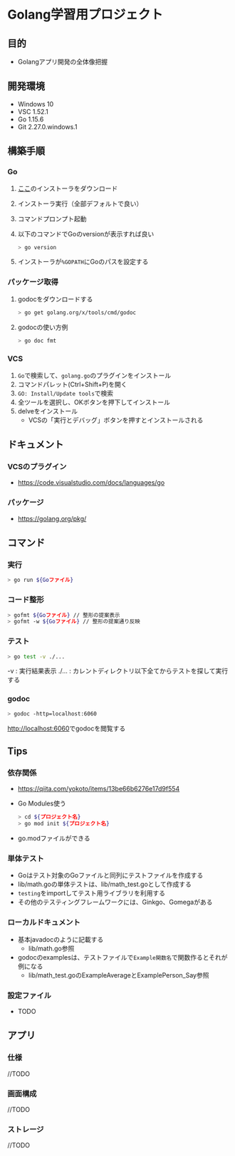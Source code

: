 # Golang学習用プロジェクト

## 目的

* Golangアプリ開発の全体像把握

## 開発環境

* Windows 10
* VSC 1.52.1
* Go 1.15.6
* Git 2.27.0.windows.1

## 構築手順

### Go

1. [ここ](https://golang.org/dl/)のインストーラをダウンロード
2. インストーラ実行（全部デフォルトで良い）
3. コマンドプロンプト起動
4. 以下のコマンドでGoのversionが表示すれば良い

    ```sh
    > go version
    ```

5. インストーラが`%GOPATH`にGoのパスを設定する

### パッケージ取得

1. godocをダウンロードする

    ```sh
    > go get golang.org/x/tools/cmd/godoc
    ```

2. godocの使い方例

    ```sh
    > go doc fmt
    ```

### VCS

1. `Go`で検索して、`golang.go`のプラグインをインストール
2. コマンドパレット(Ctrl+Shift+P)を開く
3. `GO: Install/Update tools`で検索
4. 全ツールを選択し、OKボタンを押下してインストール
5. delveをインストール
   * VCSの「実行とデバッグ」ボタンを押すとインストールされる

## ドキュメント

### VCSのプラグイン

* <https://code.visualstudio.com/docs/languages/go>

### パッケージ

* <https://golang.org/pkg/>

## コマンド

### 実行

```sh
> go run ${Goファイル}
```

### コード整形

```sh
> gofmt ${Goファイル} // 整形の提案表示
> gofmt -w ${Goファイル} // 整形の提案通り反映
```

### テスト

```sh
> go test -v ./...
```

-v : 実行結果表示
./... : カレントディレクトリ以下全てからテストを探して実行する

### godoc

```sh
> godoc -http=localhost:6060
```

<http://localhost:6060>でgodocを閲覧する

## Tips

### 依存関係

* <https://qiita.com/yokoto/items/13be66b6276e17d9f554>
* Go Modules使う

  ```sh
  > cd ${プロジェクト名}
  > go mod init ${プロジェクト名}
  ```

* go.modファイルができる

### 単体テスト

* Goはテスト対象のGoファイルと同列にテストファイルを作成する
* lib/math.goの単体テストは、lib/math_test.goとして作成する
* `testing`をimportしてテスト用ライブラリを利用する
* その他のテスティングフレームワークには、Ginkgo、Gomegaがある

### ローカルドキュメント

* 基本javadocのように記載する
  * lib/math.go参照
* godocのexamplesは、テストファイルで`Example関数名`で関数作るとそれが例になる
  * lib/math_test.goのExampleAverageとExamplePerson_Say参照

### 設定ファイル

* TODO

## アプリ

### 仕様

//TODO

### 画面構成

//TODO

### ストレージ

//TODO
